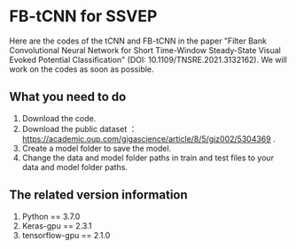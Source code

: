 # FB-tCNN for SSVEP
Here are the codes of the tCNN and FB-tCNN in the paper "Filter Bank Convolutional Neural Network for Short Time-Window Steady-State Visual Evoked Potential Classification" (DOI: 10.1109/TNSRE.2021.3132162). We will work on the codes as soon as possible.
## What you need to do
1. Download the code.
2. Download the public dataset ：https://academic.oup.com/gigascience/article/8/5/giz002/5304369 .
3. Create a model folder to save the model.
4. Change the data and model folder paths in train and test files to your data and model folder paths.
## The related version information
1. Python == 3.7.0
2. Keras-gpu == 2.3.1
3. tensorflow-gpu == 2.1.0

